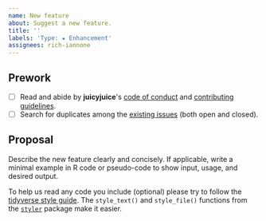 ```yaml
---
name: New feature
about: Suggest a new feature.
title: ''
labels: 'Type: ★ Enhancement'
assignees: rich-iannone
---
```


## Prework

- [ ] Read and abide by **juicyjuice**'s [code of conduct](https://www.contributor-covenant.org/version/2/0/code_of_conduct/) and [contributing guidelines](https://github.com/rich-iannone/juicyjuice/blob/main/.github/CONTRIBUTING.md).
- [ ] Search for duplicates among the [existing issues](https://github.com/rich-iannone/juicyjuice/issues) (both open and closed).

## Proposal

Describe the new feature clearly and concisely. If applicable, write a minimal example in R code or pseudo-code to show input, usage, and desired output.

To help us read any code you include (optional) please try to follow the [tidyverse style guide](https://style.tidyverse.org/). The `style_text()` and `style_file()` functions from the [`styler`](https://github.com/r-lib/styler) package make it easier.
